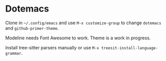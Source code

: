 # Dotemacs

Clone in `~/.config/emacs` and use `M-x customize-group` to change `dotemacs` and `github-primer-theme`.

Modeline needs Font Awesome to work. Theme is a work in progress.

Install tree-sitter parsers manually or use `M-x treesit-install-language-grammar`.
